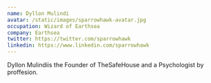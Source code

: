 ```yaml
---
name: Dyllon Mulindi
avatar: /static/images/sparrowhawk-avatar.jpg
occupation: Wizard of Earthsea
company: Earthsea
twitter: https://twitter.com/sparrowhawk
linkedin: https://www.linkedin.com/sparrowhawk
---
```


Dyllon Mulindiis the Founder of TheSafeHouse and a Psychologist by proffesion.
